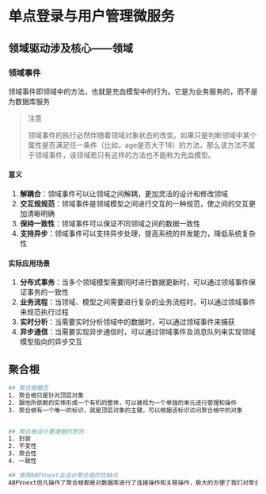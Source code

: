 # 单点登录与用户管理微服务

## 领域驱动涉及核心——领域

### 领域事件

领域事件即领域中的方法，也就是充血模型中的行为。它是为业务服务的，而不是为数据库服务

> 注意
>
> 领域事件的执行必然伴随着领域对象状态的改变。如果只是判断领域中某个属性是否满足任一条件（比如，age是否大于18）的方法，那么该方法不属于领域事件，该领域若只有这样的方法也不能称为充血模型。

#### 意义

1. **解耦合**：领域事件可以让领域之间解耦，更加灵活的设计和修改领域
2. **交互规规范**：领域事件是领域模型之间进行交互的一种规范，使之间的交互更加清晰明确
3. **保持一致性**：领域事件可以保证不同领域之间的数据一致性
4. **支持异步**：领域事件可以支持异步处理，提高系统的并发能力，降低系统复杂性

#### 实际应用场景

1. **分布式事务**：当多个领域模型需要同时进行数据更新时，可以通过领域事件保证事务的一致性
2. **业务流程**：当领域、模型之间需要进行复杂的业务流程时，可以通过领域事件来规范执行过程
3. **实时分析**：当需要实时分析领域中的数据时，可以通过领域事件来捕获
4. **异步通信**：当需要实现异步通信时，可以通过领域事件及消息队列来实现领域模型指向的异步交互

## 聚合根

```bash
## 聚合根概念
1. 聚合根只是针对顶层对象
2. 跟他所依赖的实体形成一个有机的整体，可以被视为一个单独的单元进行管理和操作
3. 聚合根有一个唯一的标识，就是顶层对象的主键，可以根据该标识访问聚合根中的对象


## 聚合根设计要遵循的原则
1. 封装
2. 不变性
3. 聚合性
4. 一致性

## 使用ABPVnext去设计聚合根的优缺点
ABPVnext但凡操作了聚合根都是对数据库进行了连接操作和关联操作，极大的方便了我们对聚合根及DDD设计思想的使用和理解。但是，非常不利于并发相对较大的设计
```

